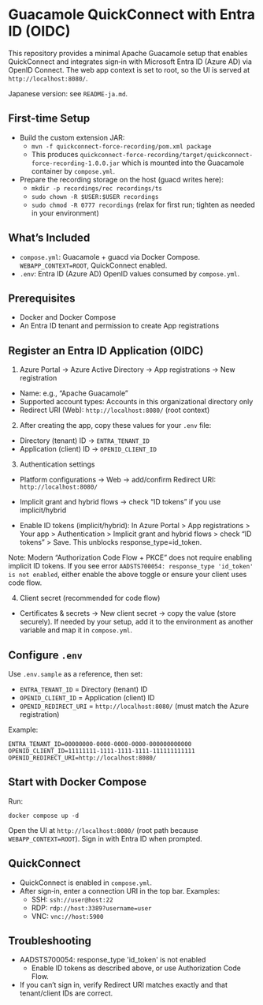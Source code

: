 # Guacamole QuickConnect with Entra ID (OIDC)

This repository provides a minimal Apache Guacamole setup that enables QuickConnect and integrates sign‑in with Microsoft Entra ID (Azure AD) via OpenID Connect. The web app context is set to root, so the UI is served at `http://localhost:8080/`.

Japanese version: see `README-ja.md`.

## First-time Setup
- Build the custom extension JAR:
  - `mvn -f quickconnect-force-recording/pom.xml package`
  - This produces `quickconnect-force-recording/target/quickconnect-force-recording-1.0.0.jar` which is mounted into the Guacamole container by `compose.yml`.
- Prepare the recording storage on the host (guacd writes here):
  - `mkdir -p recordings/rec recordings/ts`
  - `sudo chown -R $USER:$USER recordings`
  - `sudo chmod -R 0777 recordings`  (relax for first run; tighten as needed in your environment)

## What’s Included
- `compose.yml`: Guacamole + guacd via Docker Compose. `WEBAPP_CONTEXT=ROOT`, QuickConnect enabled.
- `.env`: Entra ID (Azure AD) OpenID values consumed by `compose.yml`.

## Prerequisites
- Docker and Docker Compose
- An Entra ID tenant and permission to create App registrations

## Register an Entra ID Application (OIDC)
1) Azure Portal → Azure Active Directory → App registrations → New registration
- Name: e.g., “Apache Guacamole”
- Supported account types: Accounts in this organizational directory only
- Redirect URI (Web): `http://localhost:8080/` (root context)

2) After creating the app, copy these values for your `.env` file:
- Directory (tenant) ID → `ENTRA_TENANT_ID`
- Application (client) ID → `OPENID_CLIENT_ID`

3) Authentication settings
- Platform configurations → Web → add/confirm Redirect URI: `http://localhost:8080/`
- Implicit grant and hybrid flows → check “ID tokens” if you use implicit/hybrid

- Enable ID tokens (implicit/hybrid): In Azure Portal > App registrations > Your app > Authentication > Implicit grant and hybrid flows > check “ID tokens” > Save. This unblocks response_type=id_token.

Note: Modern “Authorization Code Flow + PKCE” does not require enabling implicit ID tokens. If you see error `AADSTS700054: response_type 'id_token' is not enabled`, either enable the above toggle or ensure your client uses code flow.

4) Client secret (recommended for code flow)
- Certificates & secrets → New client secret → copy the value (store securely). If needed by your setup, add it to the environment as another variable and map it in `compose.yml`.

## Configure `.env`
Use `.env.sample` as a reference, then set:
- `ENTRA_TENANT_ID` = Directory (tenant) ID
- `OPENID_CLIENT_ID` = Application (client) ID
- `OPENID_REDIRECT_URI` = `http://localhost:8080/` (must match the Azure registration)

Example:

```
ENTRA_TENANT_ID=00000000-0000-0000-0000-000000000000
OPENID_CLIENT_ID=11111111-1111-1111-1111-111111111111
OPENID_REDIRECT_URI=http://localhost:8080/
```

## Start with Docker Compose
Run:

```
docker compose up -d
```

Open the UI at `http://localhost:8080/` (root path because `WEBAPP_CONTEXT=ROOT`). Sign in with Entra ID when prompted.

## QuickConnect
- QuickConnect is enabled in `compose.yml`.
- After sign‑in, enter a connection URI in the top bar. Examples:
  - SSH: `ssh://user@host:22`
  - RDP: `rdp://host:3389?username=user`
  - VNC: `vnc://host:5900`

## Troubleshooting
- AADSTS700054: response_type 'id_token' is not enabled
  - Enable ID tokens as described above, or use Authorization Code Flow.
- If you can’t sign in, verify Redirect URI matches exactly and that tenant/client IDs are correct.
